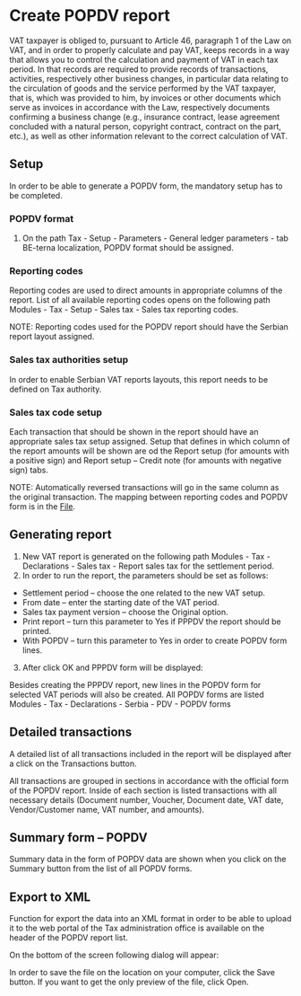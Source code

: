 # Create POPDV report

VAT taxpayer is obliged to, pursuant to Article 46, paragraph 1 of the Law on VAT, and in order to properly calculate and pay VAT, keeps records in a way that allows you to control the calculation and payment of VAT in each tax period. In that records are required to provide records of transactions, activities, respectively other business changes, in particular data relating to the circulation of goods and the service performed by the VAT taxpayer, that is, which was provided to him, by invoices or other documents which serve as invoices in accordance with the Law, respectively
documents confirming a business change (e.g., insurance contract, lease agreement concluded with a natural person, copyright contract, contract on the part, etc.), as well as other information relevant to the correct calculation of VAT.

## Setup

In order to be able to generate a POPDV form, the mandatory setup has to be completed.

### POPDV format

1. On the path Tax - Setup - Parameters - General ledger parameters - tab BE-terna localization, POPDV format should be assigned.

### Reporting codes

Reporting codes are used to direct amounts in appropriate columns of the report. List of all available reporting codes opens on the following path Modules - Tax - Setup - Sales tax - Sales tax reporting codes.
 
NOTE: Reporting codes used for the POPDV report should have the Serbian report layout assigned.

###  Sales tax authorities setup

In order to enable Serbian VAT reports layouts, this report needs to be defined on Tax authority.  

### Sales tax code setup

Each transaction that should be shown in the report should have an appropriate sales tax setup assigned. Setup that defines in which column of the report amounts will be shown are od the Report setup (for amounts with a positive sign) and Report setup – Credit note (for amounts with negative sign) tabs.
 
NOTE: Automatically reversed transactions will go in the same column as the original transaction.
The mapping between reporting codes and POPDV form is in the [File](Mapping.xlsx).
 
## Generating report

1. New VAT report is generated on the following path Modules - Tax - Declarations - Sales tax - Report sales tax for the settlement period.
2. In order to run the report, the parameters should be set as follows:
  - Settlement period – choose the one related to the new VAT setup.
  - From date – enter the starting date of the VAT period.
  - Sales tax payment version – choose the Original option.
  - Print report – turn this parameter to Yes if PPPDV the report should be printed.
  - With POPDV – turn this parameter to Yes in order to create POPDV form lines.
3. After click OK and PPPDV form will be displayed:
 
Besides creating the PPPDV report, new lines in the POPDV form for selected VAT periods will also be created. All POPDV forms are listed Modules - Tax - Declarations - Serbia - PDV - POPDV forms

## Detailed transactions
 
A detailed list of all transactions included in the report will be displayed after a click on the Transactions button.
 
All transactions are grouped in sections in accordance with the official form of the POPDV report. Inside of each section is listed transactions with all necessary details (Document number, Voucher, Document date, VAT date, Vendor/Customer name, VAT number, and amounts).

## Summary form – POPDV

Summary data in the form of POPDV data are shown when you click on the Summary button from the list of all POPDV forms.

## Export to XML

Function for export the data into an XML format in order to be able to upload it to the web portal of the Tax administration office is available on the header of the POPDV report list.
 
On the bottom of the screen following dialog will appear:
 
In order to save the file on the location on your computer, click the Save button. If you want to get the only preview of the file, click Open.
 


